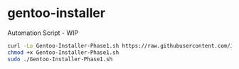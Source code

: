 # gentoo-installer
Automation Script - WIP

```bash
curl -Lo Gentoo-Installer-Phase1.sh https://raw.githubusercontent.com/Johnkarazou/gentoo-installer/main/Gentoo-Installer-Phase1.sh
chmod +x Gentoo-Installer-Phase1.sh
sudo ./Gentoo-Installer-Phase1.sh
```
